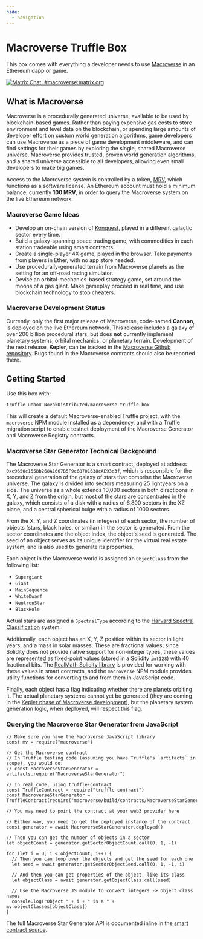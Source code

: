 ```yaml
---
hide:
  - navigation
---
```


# Macroverse Truffle Box

This box comes with everything a developer needs to use [Macroverse](https://macroverse.io) in an Ethereum dapp or game.

[![Matrix Chat: #macroverse:matrix.org](https://img.shields.io/badge/Matrix%20Chat-%23macroverse%3Amatrix.org-green.svg)](https://matrix.to/#/#macroverse:matrix.org)

## What is Macroverse

Macroverse is a procedurally generated universe, available to be used by blockchain-based games. Rather than paying expensive gas costs to store environment and level data on the blockchain, or spending large amounts of developer effort on custom world generation algorithms, game developers can use Macroverse as a piece of game development middleware, and can find settings for their games by exploring the single, shared Macroverse universe. Macroverse provides trusted, proven world generation algorithms, and a shared universe accessible to all developers, allowing even small developers to make big games.

Access to the Macroverse system is controlled by a token, [MRV](https://etherscan.io/token/0xAB6CF87a50F17d7F5E1FEaf81B6fE9FfBe8EBF84), which functions as a software license. An Ethereum account must hold a minimum balance, currently **100 MRV**, in order to query the Macroverse system on the live Ethereum network.

### Macroverse Game Ideas

* Develop an on-chain version of [Konquest](https://games.kde.org/game.php?game=konquest), played in a different galactic sector every time.
* Build a galaxy-spanning space trading game, with commodities in each station tradeable using smart contracts.
* Create a single-player 4X game, played in the browser. Take payments from players in Ether, with no app store needed.
* Use procedurally-generated terrain from Macroverse planets as the setting for an off-road racing simulator.
* Devise an orbital-mechanics-based strategy game, set around the moons of a gas giant. Make gameplay proceed in real time, and use blockchain technology to stop cheaters.

### Macroverse Development Status

Currently, only the first major release of Macroverse, code-named **Cannon**, is deployed on the live Ethereum network. This release includes a galaxy of over 200 billion procedural stars, but does **not** currently implement planetary systems, orbital mechanics, or planetary terrain. Development of the next release, **Kepler**, can be tracked in the [Macroverse Github repository](https://github.com/NovakDistributed/macroverse). Bugs found in the Macroverse contracts should also be reported there.

## Getting Started

Use this box with:

```
truffle unbox NovakDistributed/macroverse-truffle-box
```

This will create a default Macroverse-enabled Truffle project, with the `macroverse` NPM module installed as a dependency, and with a Truffle migration script to enable testnet deployment of the Macroverse Generator and Macroverse Registry contracts.

### Macroverse Star Generator Technical Background

The Macroverse Star Generator is a smart contract, deployed at address `0xc9650c155Bb268A1667B5F9c68701638cAE93d3f`, which is responsible for the procedural generation of the galaxy of stars that comprise the Macroverse universe. The galaxy is divided into sectors measuring 25 lightyears on a side. The universe as a whole extends 10,000 sectors in both directioons in X, Y, and Z from the origin, but most of the stars are concentrated in the galaxy, which consists of a disk with a radius of 6,800 sectors in the XZ plane, and a central spherical bulge with a radius of 1000 sectors.

From the X, Y, and Z coordinates (in integers) of each sector, the number of objects (stars, black holes, or similar) in the sector is generated. From the sector coordinates and the object index, the object's seed is generated. The seed of an object serves as its unique identifier for the virtual real estate system, and is also used to generate its properties.

Each object in the Macroverse world is assigned an `ObjectClass` from the following list:

* `Supergiant`
* `Giant`
* `MainSequence`
* `WhiteDwarf`
* `NeutronStar`
* `BlackHole`

Actual stars are assigned a `SpectralType` according to the [Harvard Spectral Classification](http://astronomy.swin.edu.au/cosmos/H/Harvard+Spectral+Classification) system.

Additionally, each object has an X, Y, Z position within its sector in light years, and a mass in solar masses. These are fractional values; since Solidity does not provide native support for non-integer types, these values are represented as fixed-point values (stored in a Solidity `int128`) with 40 fractional bits. The [RealMath Solidity library](https://github.com/NovakDistributed/macroverse/blob/master/contracts/RealMath.sol) is provided for working with these values in smart contracts, and the `macroverse` NPM module provides utility functions for converting to and from them in JavaScript code.

Finally, each object has a flag indicating whether there are planets orbiting it. The actual planetary systems cannot yet be generated (they are coming in the [Kepler phase of Macroverse development](https://macroverse.io/#dev)), but the planetary system generation logic, when deployed, will respect this flag.

### Querying the Macroverse Star Generator from JavaScript

```
// Make sure you have the Macroverse JavaScript library
const mv = require("macroverse")

// Get the Macroverse contract
// In Truffle testing code (assuming you have Truffle's `artifacts` in scope), you would do:
// const MacroverseStarGenerator = artifacts.require("MacroverseStarGenerator")

// In real code, using truffle-contract
const TruffleContract = require("truffle-contract")
const MacroverseStarGenerator = TruffleContract(require("macroverse/build/contracts/MacroverseStarGenerator.json"))

// You may need to point the contract at your web3 provider here

// Either way, you need to get the deployed instance of the contract
const generator = await MacroverseStarGenerator.deployed()

// Then you can get the number of objects in a sector
let objectCount = generator.getSectorObjectCount.call(0, 1, -1)

for (let i = 0; i < objectCount; i++) {
  // Then you can loop over the objects and get the seed for each one
  let seed = await generator.getSectorObjectSeed.call(0, 1, -1, i)
  
  // And then you can get properties of the object, like its class
  let objectClass = await generator.getObjectClass.call(seed)
  
  // Use the Macroverse JS module to convert integers -> object class names
  console.log("Object " + i + " is a " + mv.objectClasses[objectClass])
}
```

The full Macroverse Star Generator API is documented inline in the [smart contract source](https://github.com/NovakDistributed/macroverse/blob/master/contracts/MacroverseStarGenerator.sol).



